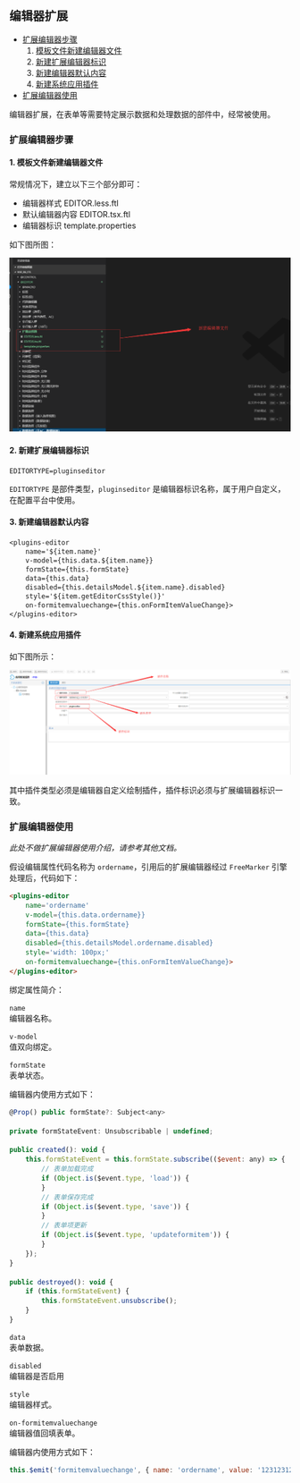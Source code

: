 ## 编辑器扩展


* [扩展编辑器步骤](#扩展编辑器步骤)
    1. [模板文件新建编辑器文件](#1-模板文件新建编辑器文件)
    2. [新建扩展编辑器标识](#2-新建扩展编辑器标识)
    3. [新建编辑器默认内容](#3-新建编辑器默认内容)
    4. [新建系统应用插件](#4-新建系统应用插件)
* [扩展编辑器使用](#扩展编辑器使用)


编辑器扩展，在表单等需要特定展示数据和处理数据的部件中，经常被使用。


### 扩展编辑器步骤


#### 1. 模板文件新建编辑器文件

常规情况下，建立以下三个部分即可：
- 编辑器样式 EDITOR.less.ftl
- 默认编辑器内容 EDITOR.tsx.ftl
- 编辑器标识 template.properties

如下图所图：

![编辑器文件](/imgs/plugins-editor/editor-files.png)



#### 2. 新建扩展编辑器标识

```freemarker
EDITORTYPE=pluginseditor
```
`EDITORTYPE` 是部件类型，`pluginseditor` 是编辑器标识名称，属于用户自定义，在配置平台中使用。


#### 3. 新建编辑器默认内容

```freemarker
<plugins-editor 
    name='${item.name}' 
    v-model={this.data.${item.name}} 
    formState={this.formState} 
    data={this.data} 
    disabled={this.detailsModel.${item.name}.disabled} 
    style='${item.getEditorCssStyle()}'   
    on-formitemvaluechange={this.onFormItemValueChange}>
</plugins-editor>
```


#### 4. 新建系统应用插件

如下图所示：

![系统应用插件](/imgs/plugins-editor/plugins-editor.png)

其中插件类型必须是编辑器自定义绘制插件，插件标识必须与扩展编辑器标识一致。



### 扩展编辑器使用


*此处不做扩展编辑器使用介绍，请参考其他文档。*


假设编辑属性代码名称为  `ordername`，引用后的扩展编辑器经过 `FreeMarker` 引擎处理后，代码如下：
```html
<plugins-editor 
    name='ordername' 
    v-model={this.data.ordername}} 
    formState={this.formState} 
    data={this.data} 
    disabled={this.detailsModel.ordername.disabled} 
    style='width: 100px;'   
    on-formitemvaluechange={this.onFormItemValueChange}>
</plugins-editor>
```

绑定属性简介：

`name` <br>
编辑器名称。

`v-model`<br>
值双向绑定。

`formState`<br>
表单状态。

编辑器内使用方式如下：
```javascript
@Prop() public formState?: Subject<any>

private formStateEvent: Unsubscribable | undefined;

public created(): void {
    this.formStateEvent = this.formState.subscribe(($event: any) => {
        // 表单加载完成
        if (Object.is($event.type, 'load')) {
        }
        // 表单保存完成
        if (Object.is($event.type, 'save')) {
        }
        // 表单项更新
        if (Object.is($event.type, 'updateformitem')) {
        }
    });
}

public destroyed(): void {
    if (this.formStateEvent) {
        this.formStateEvent.unsubscribe();
    }
}
```
`data` <br>
表单数据。


`disabled` <br>
编辑器是否启用

`style` <br>
编辑器样式。

`on-formitemvaluechange` <br>
编辑器值回填表单。

编辑器内使用方式如下：
```javascript
this.$emit('formitemvaluechange', { name: 'ordername', value: '123123123132132132' });
```